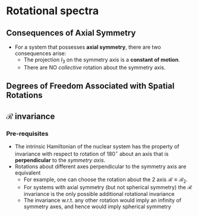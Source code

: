 # Rotational spectra

## Consequences of Axial Symmetry

- For a system that possesses **axial symmetry**, there are two consequences arise:
	- The projection $I_3$ on the symmetry axis is a **constant of motion**.
	- There are NO *collective* rotation about the symmetry axis.

## Degrees of Freedom Associated with Spatial Rotations



## $\mathcal{R}$ invariance

### Pre-requisites

- The intrinsic Hamiltonian of the nuclear system has the property of invariance with respect to rotation of $180^\circ$ about an axis that is **perpendicular** to the *symmetry axis*.
- Rotations about different axes perpendicular to the symmetry axis are equivalent
	- For example, one can choose the rotation about the 2 axis $\mathcal{R}\equiv\mathcal{R}_2$.
	- For systems with axial symmetry (but not spherical symmetry) the $\mathcal{R}$ invariance is the only possible additional rotational invariance
	- The invariance w.r.t. any other rotation would imply an infinity of symmetry axes, and hence would imply spherical symmetry
